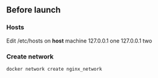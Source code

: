 ## Before launch

### Hosts
Edit /etc/hosts on **host** machine
127.0.0.1 one
127.0.0.1 two

### Create network

```bash
docker network create nginx_network
```